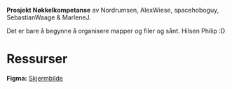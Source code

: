 **Prosjekt Nøkkelkompetanse**
av Nordrumsen, AlexWiese, spacehoboguy, SebastianWaage & MarleneJ.

Det er bare å begynne å organisere mapper og filer og sånt. 
Hilsen Philip :D

# Ressurser
**Figma:** [Skjermbilde](https://www.figma.com/file/UFpxEF41wAbzKmsv7U8VQ7/DESIGN_FORSLAG_TIL_GEIR?node-id=0-1&t=qY24wiirwyMpQUKI-0)
